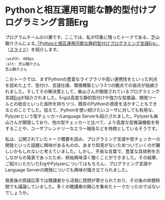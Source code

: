 # Pythonと相互運用可能な静的型付けプログラミング言語Erg

プログラムチームの川瀬です。ここでは、私が印象に残ったトークである、芝山駿介さんによる[「Pythonと相互運用可能な静的型付けプログラミング言語Erg」](https://2024.pycon.jp/ja/talk/XJTHPU)（[スライド](https://docs.google.com/presentation/d/12GhRTQqOUQEmnf1P0af_LDHRESK0UNhnzrjXRz0P4jc/edit?usp=sharing)）を紹介します。

```{figure} ./talk-japanese.jpg
:width: 400px
:alt: 芝山駿介さん
芝山駿介さん
```

このトークでは、まずPythonの豊富なライブラリや高い連携性をといった利点を認めた上で、型付け、言語仕様、環境構築という3つの観点での弱点が指摘されました。そしてその解決策として、柴山さんが開発されているプログラミング言語[Erg](https://github.com/erg-lang/erg)が紹介されました。Ergは高度な静的型付けや強力な型推論、開発ツールとの統合といった長所を持ちつつ、既存のPythonの資産を活かすこともできるとのことでした。加えて、Pythonを使い続けたいユーザに対しても有用な、Pylyzerという型チェッカー/Language Serverも紹介されました。Pylyzerも柴山さんが開発しており、他の型チェッカーと比べて、より高度な型推論機能を有することや、ユーザフレンドリーなエラー報告などを特徴としているそうです。

私は、公開されていたトーク概要を読み、プログラミング言語や型チェッカーの開発といった話題に興味があるものの、あまり知見がないためついていくのが難しいかもしれないと考えていました。しかし、平易な言葉で、豊富な具体例を示しながらの発表であったため、終始興味深く聴くことができました。その結果、ご紹介いただいたErgやPylyzerについてはもちろん、プログラミング言語やLanguage Serverの開発についても興味が掻き立てられました。

発表後の質疑応答では聴講者から活発に質問が寄せられており、その後の休憩時間でも議論していました。多くの聴講者の関心を集めたトークだったのではないでしょうか。